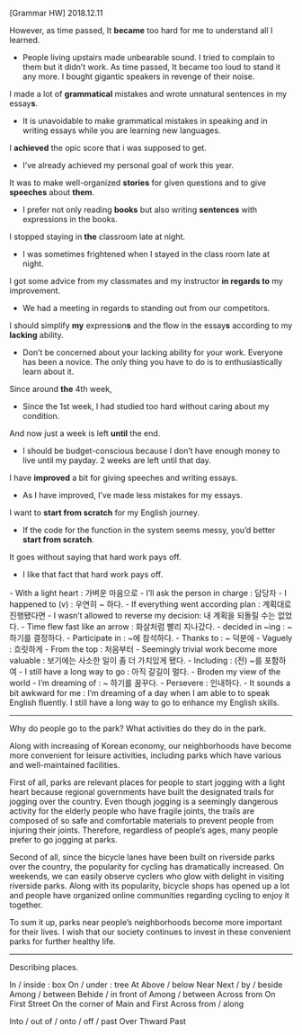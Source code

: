 [Grammar HW] 2018.12.11

However, as time passed, It **became** too hard for me to understand all I learned.
- People living upstairs made unbearable sound. I tried to complain to them but it didn’t work. As time passed, It became too loud to stand it any more. I bought gigantic speakers in revenge of their noise.

I made a lot of **grammatical** mistakes and wrote unnatural sentences in my essay**s**. 
- It is unavoidable to make grammatical mistakes in speaking and in writing essays while you are learning new languages.

I **achieved** the opic score that i was supposed to get.
- I’ve already achieved my personal goal of work this year.

It was to make well-organized **stories** for given questions and to give **speeches** about **them**.
- I prefer not only reading **books** but also writing **sentences** with expressions in the books.

I stopped staying in **the** classroom late at night. 
- I was sometimes frightened when I stayed in the class room late at night.

I got some advice from my classmates and my instructor **in regards to** my improvement. 
- We had a meeting in regards to standing out from our competitors.

I should simplify **my** expression**s** and the flow in the essay**s** according to my **lacking** ability. 
- Don’t be concerned about your lacking ability for your work. Everyone has been a novice. The only thing you have to do is to enthusiastically learn about it.

Since around **the** 4th week, 
- Since the 1st week, I had studied too hard without caring about my condition. 

And now just a week is left **until** the end.
- I should be budget-conscious because I don’t have enough money to live until my payday. 2 weeks are left until that day.

I have **improved** a bit for giving speeches and writing essays.
- As I have improved, I’ve made less mistakes for my essays.

I want to **start from scratch** for my English journey.
- If the code for the function in the system seems messy, you’d better **start from scratch**.

It goes without saying that hard work pays off. 
- I like that fact that hard work pays off. 


<Jen>
- With a light heart : 가벼운 마음으로
- I’ll ask the person in charge : 담당자
- I happened to (v) : 우연히 ~ 하다. 
- If everything went according plan : 계획대로 진행됐다면
- I wasn’t allowed to reverse my decision: 내 계획을 되돌릴 수는 없었다. 

<Young>
- Time flew fast like an arrow : 화살처럼 빨리 지나갔다.
- decided in ~ing : ~하기를 결정하다.
- Participate in : ~에 참석하다.
- Thanks to : ~ 덕분에 

<Ben>
- Vaguely : 흐릿하게
- From the top : 처음부터
- Seemingly trivial work become more valuable : 보기에는 사소한 일이 좀 더 가치있게 됐다.
- Including : (전) ~를 포함하여
- I still have a long way to go : 아직 갈길이 멀다. 
- Broden my view of the world 
- I’m dreaming of : ~ 하기를 꿈꾸다.
- Persevere :  인내하다.

<Dan>
- It sounds a bit awkward for me : 
I’m dreaming of a day when I am able to to speak English fluently.
I still have a long way to go to enhance my English skills.

----
Why do people go to the park? What activities do they do in the park. 

Along with increasing of Korean economy, our neighborhoods have become more convenient for leisure activities, including parks which have various and well-maintained facilities.

First of all, parks are relevant places for people to start jogging with a light heart because regional governments have built the designated trails for jogging over the country. Even though jogging is a seemingly dangerous activity for the elderly people who have fragile joints, the trails are composed of so safe and comfortable materials to prevent people from injuring their joints. Therefore, regardless of people’s ages, many people prefer to go jogging at parks.

Second of all, since the bicycle lanes have been built on riverside parks over the country, the popularity for cycling has dramatically increased. On weekends, we can easily observe cyclers who glow with delight in visiting riverside parks. Along with its popularity, bicycle shops has opened up a lot and people have organized online communities regarding cycling to enjoy it together. 

To sum it up, parks near people’s neighborhoods become more important for their lives. I wish that our society continues to invest in these convenient parks for further healthy life.

----
Describing places.

In / inside : box
On / under : tree
At 
Above / below
Near 
Next / by / beside
Among / between
Behide / in front of
Among / between
Across from
<road>
On First Street
On the corner of Main and First
Across from / along 


<movement>
Into / out of / onto / off / past
Over
Thward
Past








